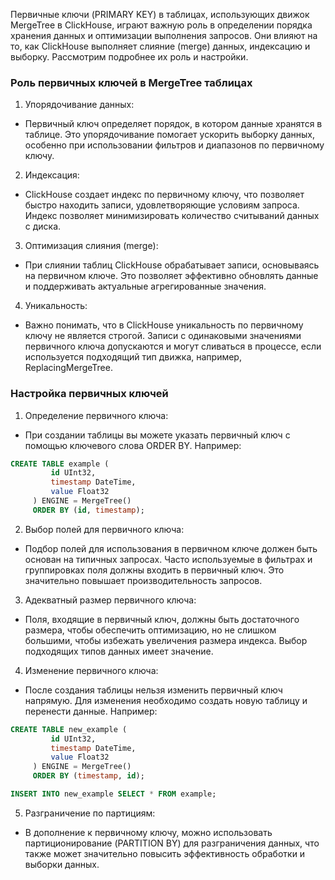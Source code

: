 Первичные ключи (PRIMARY KEY) в таблицах, использующих движок MergeTree в ClickHouse, играют важную роль в определении порядка хранения данных и оптимизации выполнения запросов. Они влияют на то, как ClickHouse выполняет слияние (merge) данных, индексацию и выборку. Рассмотрим подробнее их роль и настройки.

### Роль первичных ключей в MergeTree таблицах

1. Упорядочивание данных:
- Первичный ключ определяет порядок, в котором данные хранятся в таблице. Это упорядочивание помогает ускорить выборку данных, особенно при использовании фильтров и диапазонов по первичному ключу.

2. Индексация:
- ClickHouse создает индекс по первичному ключу, что позволяет быстро находить записи, удовлетворяющие условиям запроса. Индекс позволяет минимизировать количество считываний данных с диска.

3. Оптимизация слияния (merge):
- При слиянии таблиц ClickHouse обрабатывает записи, основываясь на первичном ключе. Это позволяет эффективно обновлять данные и поддерживать актуальные агрегированные значения.

4. Уникальность:
- Важно понимать, что в ClickHouse уникальность по первичному ключу не является строгой. Записи с одинаковыми значениями первичного ключа допускаются и могут сливаться в процессе, если используется подходящий тип движка, например, ReplacingMergeTree.

### Настройка первичных ключей

1. Определение первичного ключа:
- При создании таблицы вы можете указать первичный ключ с помощью ключевого слова ORDER BY. Например:
```sql
CREATE TABLE example (
         id UInt32,
         timestamp DateTime,
         value Float32
     ) ENGINE = MergeTree()
     ORDER BY (id, timestamp);
```

2. Выбор полей для первичного ключа:
- Подбор полей для использования в первичном ключе должен быть основан на типичных запросах. Часто используемые в фильтрах и группировках поля должны входить в первичный ключ. Это значительно повышает производительность запросов.

3. Адекватный размер первичного ключа:
- Поля, входящие в первичный ключ, должны быть достаточного размера, чтобы обеспечить оптимизацию, но не слишком большими, чтобы избежать увеличения размера индекса. Выбор подходящих типов данных имеет значение.

4. Изменение первичного ключа:
- После создания таблицы нельзя изменить первичный ключ напрямую. Для изменения необходимо создать новую таблицу и перенести данные. Например:
```sql
CREATE TABLE new_example (
         id UInt32,
         timestamp DateTime,
         value Float32
     ) ENGINE = MergeTree()
     ORDER BY (timestamp, id);

INSERT INTO new_example SELECT * FROM example;
```

5. Разграничение по партициям:
- В дополнение к первичному ключу, можно использовать партиционирование (PARTITION BY) для разграничения данных, что также может значительно повысить эффективность обработки и выборки данных.

